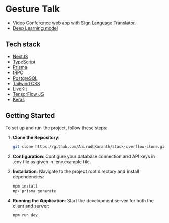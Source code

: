 
# Gesture Talk
- Video Conference web app with Sign Language Translator.
- [Deep Learning model](https://github.com/dskarkera23/action-detection-sign-language)

## Tech stack
- [NextJS](https://nextjs.org/)
- [TypeScript](https://www.typescriptlang.org/)
- [Prisma](https://www.prisma.io/)
- [tRPC](https://trpc.io/)
- [PostgreSQL](https://www.postgresql.org/)
- [Tailwind CSS](https://tailwindcss.com/)
- [LiveKit](https://docs.livekit.io/realtime/quickstarts/nextjs-13/)
- [TensorFlow JS](https://www.tensorflow.org/js)
- [Keras](https://www.tensorflow.org/guide/keras)

## Getting Started
To set up and run the project, follow these steps:

1. **Clone the Repository**:
   
     ```bash
     git clone https://github.com/AnirudhKaranth/stack-overflow-clone.git
     ```
2. **Configuration**:
     Configure your database connection and API keys in .env file as given in .env.example file.
     
3. **Installation**: Navigate to the project root directory and install dependencies:

     ```bash
    npm install
    npx prisma generate
    
     ```
5. **Running the Application**: Start the development server for both the client and server:

     ```bash
    npm run dev
     ```
